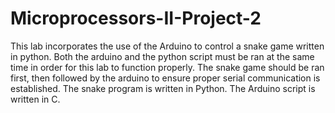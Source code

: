 # Microprocessors-II-Project-2
This lab incorporates the use of the Arduino to control a snake game written in python.
Both the arduino and the python script must be ran at the same time in order for this lab to function properly. The snake game should be ran first, then followed by the arduino to ensure proper serial communication is established.
The snake program is written in Python.
The Arduino script is written in C.
